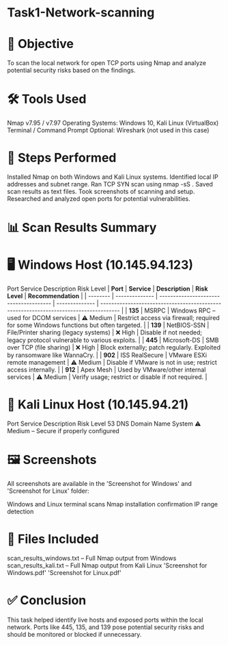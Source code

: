 # Task1-Network-scanning
# 🎯 Objective
To scan the local network for open TCP ports using Nmap and analyze potential security risks based on the findings.

# 🛠 Tools Used
Nmap v7.95 / v7.97
Operating Systems: Windows 10, Kali Linux (VirtualBox)
Terminal / Command Prompt
Optional: Wireshark (not used in this case)
# 🔄 Steps Performed
Installed Nmap on both Windows and Kali Linux systems.
Identified local IP addresses and subnet range.
Ran TCP SYN scan using nmap -sS <IP-range>.
Saved scan results as text files.
Took screenshots of scanning and setup.
Researched and analyzed open ports for potential vulnerabilities.
# 📊 Scan Results Summary
# 🖥️ Windows Host (10.145.94.123)
Port	Service	Description	Risk Level
| **Port** | **Service**    | **Description**                        | **Risk Level** | **Recommendation**                                                                    |
| -------- | -------------- | -------------------------------------- | -------------- | ------------------------------------------------------------------------------------- |
| **135**  | MSRPC          | Windows RPC – used for DCOM services   | ⚠️ Medium      | Restrict access via firewall; required for some Windows functions but often targeted. |
| **139**  | NetBIOS-SSN    | File/Printer sharing (legacy systems)  | ❌ High         | Disable if not needed; legacy protocol vulnerable to various exploits.                |
| **445**  | Microsoft-DS   | SMB over TCP (file sharing)            | ❌ High         | Block externally; patch regularly. Exploited by ransomware like WannaCry.             |
| **902**  | ISS RealSecure | VMware ESXi remote management          | ⚠️ Medium      | Disable if VMware is not in use; restrict access internally.                          |
| **912**  | Apex Mesh      | Used by VMware/other internal services | ⚠️ Medium      | Verify usage; restrict or disable if not required.                                    |

# 🐧 Kali Linux Host (10.145.94.21)
Port	Service	Description	Risk Level
53	DNS	Domain Name System	⚠️ Medium – Secure if properly configured
# 🖼️ Screenshots
All screenshots are available in the 'Screenshot for Windows' and 'Screenshot for Linux' folder:

Windows and Linux terminal scans
Nmap installation confirmation
IP range detection
# 📁 Files Included
scan_results_windows.txt – Full Nmap output from Windows
scan_results_kali.txt – Full Nmap output from Kali Linux
'Screenshot for Windows.pdf'
'Screenshot for Linux.pdf'
# ✅ Conclusion
This task helped identify live hosts and exposed ports within the local network. Ports like 445, 135, and 139 pose potential security risks and should be monitored or blocked if unnecessary.
